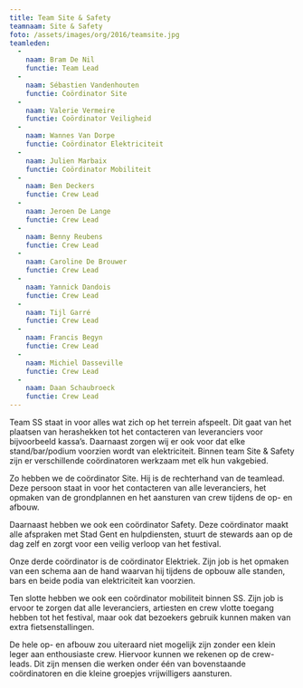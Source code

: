 ```yaml
---
title: Team Site & Safety
teamnaam: Site & Safety
foto: /assets/images/org/2016/teamsite.jpg
teamleden:
  -
    naam: Bram De Nil
    functie: Team Lead
  -
    naam: Sébastien Vandenhouten
    functie: Coördinator Site
  -
    naam: Valerie Vermeire
    functie: Coördinator Veiligheid
  -
    naam: Wannes Van Dorpe
    functie: Coördinator Elektriciteit
  -
    naam: Julien Marbaix
    functie: Coördinator Mobiliteit
  -
    naam: Ben Deckers
    functie: Crew Lead
  -
    naam: Jeroen De Lange
    functie: Crew Lead
  -
    naam: Benny Reubens
    functie: Crew Lead
  -
    naam: Caroline De Brouwer
    functie: Crew Lead
  -
    naam: Yannick Dandois
    functie: Crew Lead
  -
    naam: Tijl Garré
    functie: Crew Lead
  -
    naam: Francis Begyn
    functie: Crew Lead
  -
    naam: Michiel Dasseville
    functie: Crew Lead
  -
    naam: Daan Schaubroeck
    functie: Crew Lead
---
```


Team SS staat in voor alles wat zich op het terrein afspeelt. Dit gaat van het plaatsen van herashekken tot het contacteren van leveranciers voor bijvoorbeeld kassa’s. Daarnaast zorgen wij er ook voor dat elke stand/bar/podium voorzien wordt van elektriciteit. Binnen team Site & Safety zijn er verschillende coördinatoren werkzaam met elk hun vakgebied.


Zo hebben we de coördinator Site. Hij is de rechterhand van de teamlead. Deze persoon staat in voor het contacteren van alle leveranciers, het opmaken van de grondplannen en het aansturen van crew tijdens de op- en afbouw.


Daarnaast hebben we ook een coördinator Safety. Deze coördinator maakt alle afspraken met Stad Gent en hulpdiensten, stuurt de stewards aan op de dag zelf en zorgt voor een veilig verloop van het festival.


Onze derde coördinator is de coördinator Elektriek. Zijn job is het opmaken van een schema aan de hand waarvan hij tijdens de opbouw alle standen, bars en beide podia van elektriciteit kan voorzien.


Ten slotte hebben we ook een coördinator mobiliteit binnen SS. Zijn job is ervoor te zorgen dat alle leveranciers, artiesten en crew vlotte toegang hebben tot het festival, maar ook dat bezoekers gebruik kunnen maken van extra fietsenstallingen.


De hele op- en afbouw zou uiteraard niet mogelijk zijn zonder een klein leger aan enthousiaste crew. Hiervoor kunnen we rekenen op de crew-leads. Dit zijn mensen die werken onder één van bovenstaande coördinatoren en die kleine groepjes vrijwilligers aansturen.
